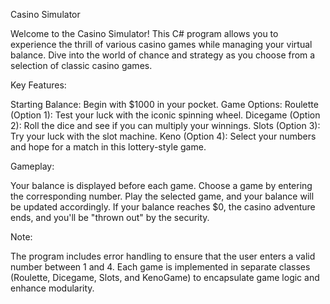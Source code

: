 Casino Simulator

Welcome to the Casino Simulator! This C# program allows you to experience the thrill of various casino games while managing your virtual balance. Dive into the world of chance and strategy as you choose from a selection of classic casino games.

Key Features:

Starting Balance: Begin with $1000 in your pocket.
Game Options:
Roulette (Option 1): Test your luck with the iconic spinning wheel.
Dicegame (Option 2): Roll the dice and see if you can multiply your winnings.
Slots (Option 3): Try your luck with the slot machine.
Keno (Option 4): Select your numbers and hope for a match in this lottery-style game.

Gameplay:

Your balance is displayed before each game.
Choose a game by entering the corresponding number.
Play the selected game, and your balance will be updated accordingly.
If your balance reaches $0, the casino adventure ends, and you'll be "thrown out" by the security.

Note:

The program includes error handling to ensure that the user enters a valid number between 1 and 4.
Each game is implemented in separate classes (Roulette, Dicegame, Slots, and KenoGame) to encapsulate game logic and enhance modularity.
